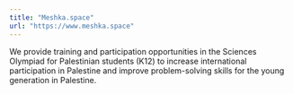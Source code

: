 ```yaml
---
title: "Meshka.space"
url: "https://www.meshka.space"
---
```


We provide training and participation opportunities in the Sciences Olympiad for Palestinian students (K12) to increase international participation in Palestine and improve problem-solving skills for the young generation in Palestine.
